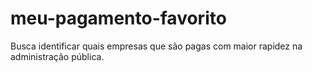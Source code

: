 # meu-pagamento-favorito
Busca identificar quais empresas que são pagas com maior rapidez na administração pública. 

